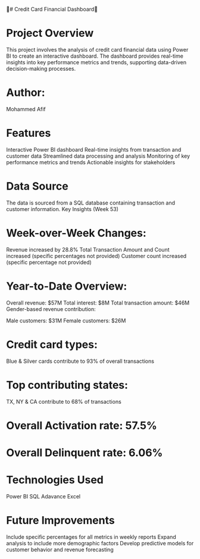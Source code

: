   🎢# Credit Card Financial Dashboard🎢
# Project Overview
  This project involves the analysis of credit card financial data using Power BI to create an interactive dashboard. The dashboard provides real-time insights into key performance metrics and trends, supporting data-driven decision-making processes.
  
 # Author:
   Mohammed Afif
   
 # Features
   Interactive Power BI dashboard
Real-time insights from transaction and customer data
Streamlined data processing and analysis
Monitoring of key performance metrics and trends
Actionable insights for stakeholders

# Data Source 
   The data is sourced from a SQL database containing transaction and customer information.
Key Insights (Week 53)

# Week-over-Week Changes:

 Revenue increased by 28.8%
 Total Transaction Amount and Count increased (specific percentages not provided)
 Customer count increased (specific percentage not provided)


 # Year-to-Date Overview:

 Overall revenue: $57M
 Total interest: $8M
 Total transaction amount: $46M
 Gender-based revenue contribution:

  Male customers: $31M
  Female customers: $26M


# Credit card types:

Blue & Silver cards contribute to 93% of overall transactions


# Top contributing states:
TX, NY & CA contribute to 68% of transactions

# Overall Activation rate: 57.5%
# Overall Delinquent rate: 6.06%

# Technologies Used
 Power BI
 SQL
 Adavance Excel
# Future Improvements

Include specific percentages for all metrics in weekly reports
Expand analysis to include more demographic factors
Develop predictive models for customer behavior and revenue forecasting


